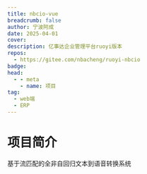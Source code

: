 ```yaml
---
title: nbcio-vue
breadcrumb: false
author: 宁波阿成
date: 2025-04-01
cover: 
description: 亿事达企业管理平台ruoyi版本
repos:
  - https://gitee.com/nbacheng/ruoyi-nbcio
badge: 
head:
  - - meta
    - name: 项目
tag:
  - web端
  - ERP
---
```




# 项目简介
基于流匹配的全非自回归文本到语音转换系统
